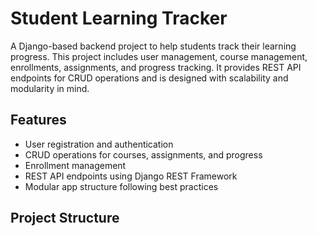 # Student Learning Tracker

A Django-based backend project to help students track their learning progress. This project includes user management, course management, enrollments, assignments, and progress tracking. It provides REST API endpoints for CRUD operations and is designed with scalability and modularity in mind.

## Features

- User registration and authentication
- CRUD operations for courses, assignments, and progress
- Enrollment management
- REST API endpoints using Django REST Framework
- Modular app structure following best practices

## Project Structure

